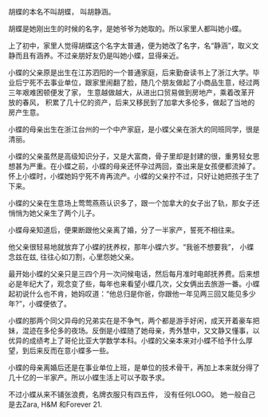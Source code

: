 胡蝶的本名不叫胡蝶， 叫胡静涵。

胡蝶是她刚出生的时候的名字，是她爷爷为她取的。所以家里人都叫她小蝶。

上了初中，家里人觉得胡蝶这个名字太普通，便为她改了名字，名“静涵”，取义文静而且有涵养。不过亲朋好友仍是叫她小蝶，显得亲近。

小蝶的父亲原是出生在江苏泗阳的一个普通家庭，后来勤奋读书上了浙江大学。毕业后宁死不去事业单位，跟家里闹翻了脸，随几个朋友做起了小商品生意，经过两三年艰难困顿便发了家， 生意越做越大，从进出口贸易做到房地产，乘着改革开放的春风， 积累了几十亿的资产，后来又移民到了加拿大多伦多，做起了当地的房产生意。

小蝶的母亲出生在浙江台州的一个中产家庭，是小蝶父亲在浙大的同班同学，很是清丽。

小蝶的父亲虽然是高级知识分子，又是大富商，骨子里却是封建的很，重男轻女思想甚为严重。在小蝶之前，小蝶的母亲还怀孕过两回，查出来是女孩便都流掉了。怀上小蝶时，小蝶她妈宁死不肯再流产。小蝶的父亲拧不过，只好让她把孩子生了下来。

小蝶的父亲在生意场上莺莺燕燕认识多了，跟一个加拿大的女子出了轨，那女子还悄悄为她父亲生了两个儿子。

小蝶母亲知道后，便果断跟他父亲离了婚，分了一半家产，誓死不相往来。

他父亲很轻易地就放弃了小蝶的抚养权，那年小蝶六岁。“我爸不想要我”， 小蝶念兹在兹, 往往心如刀割，心里怨她父亲。

最开始小蝶的父亲只是三四个月一次问候电话，然后每月准时电邮抚养费。后来想必是年纪大了，观念变了些，每年也来看望小蝶几次，父女俩出去旅游一番。小蝶起初说什么也不肯，她妈叹道：“他总归是你爸，你跟他一年见两三回又能见多少年?”，小蝶便依了。

小蝶的那两个同父异母的兄弟实在是不争气，两个都是游手好闲，成天开着豪车把妹，混迹在多伦多的夜场。反倒是小蝶随了她母亲，秀外慧中，又文静又懂事，以优异的成绩考上了哥伦比亚大学数学本科。小蝶的父亲本来对小蝶不给予什么厚望，到后来反而在意小蝶多一些。

小蝶的母亲离婚后还是在事业单位上班，是单位的技术骨干，再加上本来就分得了几十亿的一半家产。所以小蝶生活上可以予取予求。

不过小蝶从来不铺张浪费，名牌衣服只有四五件， 没有任何LOGO。 她一般自己是去Zara, H&M 和Forever 21.

